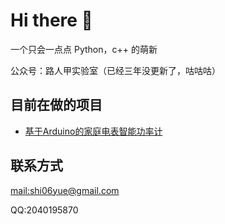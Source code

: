 # Hi there 👋

一个只会一点点 Python，c++ 的萌新

公众号：路人甲实验室（已经三年没更新了，咕咕咕）

## 目前在做的项目

- [基于Arduino的家庭电表智能功率计](https://github.com/sh06y/power-meter)

## 联系方式

[mail:shi06yue@gmail.com](mailto:shi06yue@gmail.com)

QQ:2040195870

<!--
**sh06y/sh06y** is a ✨ _special_ ✨ repository because its `README.md` (this file) appears on your GitHub profile.

Here are some ideas to get you started:

- 🔭 I’m currently working on ...
- 🌱 I’m currently learning ...
- 👯 I’m looking to collaborate on ...
- 🤔 I’m looking for help with ...
- 💬 Ask me about ...
- 📫 How to reach me: ...
- 😄 Pronouns: ...
- ⚡ Fun fact: ...
-->
